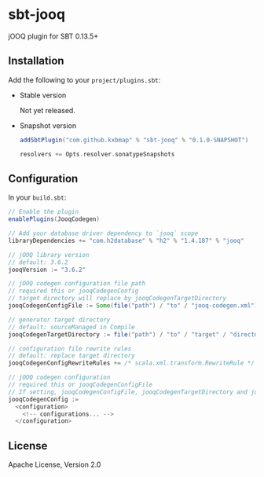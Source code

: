 sbt-jooq
========

jOOQ plugin for SBT 0.13.5+


Installation
------------

Add the following to your `project/plugins.sbt`:

* Stable version

  Not yet released.

* Snapshot version

  ```scala
  addSbtPlugin("com.github.kxbmap" % "sbt-jooq" % "0.1.0-SNAPSHOT")

  resolvers += Opts.resolver.sonatypeSnapshots
  ```

Configuration
-------------

In your `build.sbt`:

```scala
// Enable the plugin
enablePlugins(JooqCodegen)

// Add your database driver dependency to `jooq` scope
libraryDependencies += "com.h2database" % "h2" % "1.4.187" % "jooq"

// jOOQ library version
// default: 3.6.2
jooqVersion := "3.6.2"

// jOOQ codegen configuration file path
// required this or jooqCodegenConfig
// target directory will replace by jooqCodegenTargetDirectory
jooqCodegenConfigFile := Some(file("path") / "to" / "jooq-codegen.xml")

// generator target directory
// default: sourceManaged in Compile
jooqCodegenTargetDirectory := file("path") / "to" / "target" / "directory"

// configuration file rewrite rules
// default: replace target directory
jooqCodegenConfigRewriteRules += /* scala.xml.transform.RewriteRule */

// jOOQ codegen configuration
// required this or jooqCodegenConfigFile
// If setting, jooqCodegenConfigFile, jooqCodegenTargetDirectory and jooqCodegenConfigRewriteRules are ignored
jooqCodegenConfig :=
  <configuration>
    <!-- configurations... -->
  </configuration>

```

License
-------

Apache License, Version 2.0
